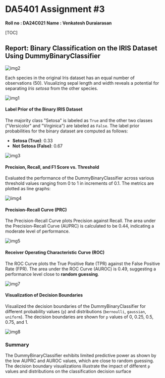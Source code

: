 # DA5401 Assignment #3

**Roll no : DA24C021**
**Name : Venkatesh Duraiarasan**

[TOC]

## Report: Binary Classification on the IRIS Dataset Using DummyBinaryClassifier

![img2](./img2.png)

Each species in the original Iris dataset has an equal number of observations (50). Visualizing sepal length and width reveals a potential for separating *Iris setosa* from the other species.

![img1](./img1.png)

#### Label Prior of the Binary IRIS Dataset

The majority class "Setosa" is labeled as `True` and the other two classes ("Versicolor" and "Virginica") are labeled as `False`. The label prior probabilities for the binary dataset are computed as follows:

- **Setosa (True)**: 0.33
- **Not Setosa (False)**: 0.67

![img3](./img3.png)

#### Precision, Recall, and F1 Score vs. Threshold

Evaluated the performance of the DummyBinaryClassifier across various threshold values ranging from 0 to 1 in increments of 0.1. The metrics are plotted as line graphs:

![iimg4](./iimg4.png)



#### Precision-Recall Curve (PRC)

The Precision-Recall Curve plots Precision against Recall. The area under the Precision-Recall Curve (AUPRC) is calculated to be 0.44, indicating a moderate level of performance.



![img5](./img5.png)

#### Receiver Operating Characteristic Curve (ROC)

The ROC Curve plots the True Positive Rate (TPR) against the False Positive Rate (FPR). The area under the ROC Curve (AUROC) is 0.49, suggesting a performance level close to **random guessing**.

![img7](./img7.png)

#### Visualization of Decision Boundaries

Visualized the decision boundaries of the DummyBinaryClassifier for different probability values (`p`) and distributions (`bernoulli`, `gaussian`, `uniform`). The decision boundaries are shown for `p` values of 0, 0.25, 0.5, 0.75, and 1.

![img8](./img8.png)



### Summary

The DummyBinaryClassifier exhibits limited predictive power as shown by the low AUPRC and AUROC values, which are close to random guessing. The decision boundary visualizations illustrate the impact of different `p` values and distributions on the classification decision surface